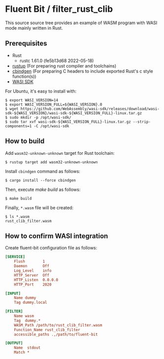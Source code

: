 # Fluent Bit / filter_rust_clib

This source source tree provides an example of WASM program with WASI mode mainly written in Rust.

## Prerequisites

* Rust
  * rustc 1.61.0 (fe5b13d68 2022-05-18)
* [rustup](https://rustup.rs/) (For preparing rust compiler and toolchains)
* [cbindgen](https://github.com/eqrion/cbindgen) (For preparing C headers to include exported Rust's c style function(s))
* [WASI SDK](https://github.com/WebAssembly/wasi-sdk)

For Ubuntu, it's easy to install with:

```console
$ export WASI_VERSION=14
$ export WASI_VERSION_FULL=${WASI_VERSION}.0
$ wget https://github.com/WebAssembly/wasi-sdk/releases/download/wasi-sdk-${WASI_VERSION}/wasi-sdk-${WASI_VERSION_FULL}-linux.tar.gz
$ sudo mkdir -p /opt/wasi-sdk/
$ sudo tar xvf wasi-sdk-${WASI_VERSION_FULL}-linux.tar.gz --strip-components=1 -C /opt/wasi-sdk
```

## How to build

Add `wasm32-unknown-unknown` target for Rust toolchain:

```console
$ rustup target add wasm32-unknown-unknown
```

Install `cbindgen` command as follows:

```console
$ cargo install --force cbindgen
```

Then, execute _make build_ as follows:

```console
$ make build
```

Finally, `*.wasm` file will be created:

```console
$ ls *.wasm
rust_clib_filter.wasm
```

## How to confirm WASI integration

Create fluent-bit configuration file as follows:

```ini
[SERVICE]
    Flush        1
    Daemon       Off
    Log_Level    info
    HTTP_Server  Off
    HTTP_Listen  0.0.0.0
    HTTP_Port    2020

[INPUT]
    Name dummy
    Tag dummy.local

[FILTER]
    Name wasm
    Tag  dummy.*
    WASM_Path /path/to/rust_clib_filter.wasm
    Function_Name rust_clib_filter
    accessible_paths .,/path/to/fluent-bit

[OUTPUT]
    Name  stdout
    Match *
```
